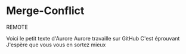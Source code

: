 # Merge-Conflict
REMOTE

Voici le petit texte d'Aurore
Aurore travaille sur GitHub
C'est éprouvant 
J'espère que vous vous en sortez mieux
